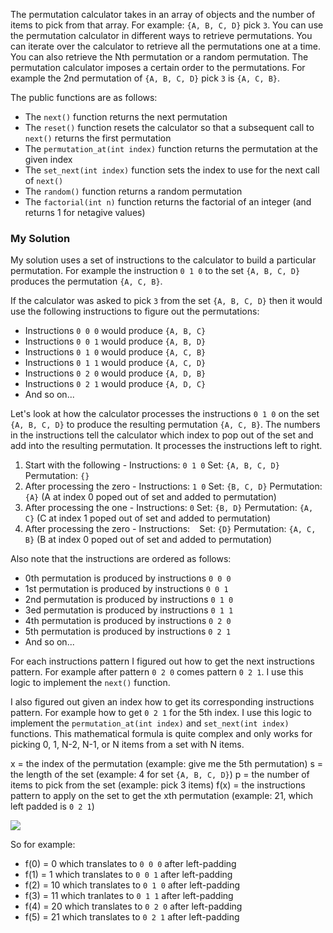 The permutation calculator takes in an array of objects and the number of items to pick from that array. For example: `{A, B, C, D}` pick `3`.  You can use the permutation calculator in different ways to retrieve permutations. You can iterate over the calculator to retrieve all the permutations one at a time. You can also retrieve the Nth permutation or a random permutation.  The permutation calculator imposes a certain order to the permutations.  For example the 2nd permutation of `{A, B, C, D}` pick `3` is `{A, C, B}`.

The public functions are as follows:
 - The `next()` function returns the next permutation
 - The `reset()` function resets the calculator so that a subsequent call to `next()` returns the first permutation
 - The `permutation_at(int index)` function returns the permutation at the given index
 - The `set_next(int index)` function sets the index to use for the next call of `next()`
 - The `random()` function returns a random permutation
 - The `factorial(int n)` function returns the factorial of an integer (and returns 1 for netagive values)

### My Solution ###

My solution uses a set of instructions to the calculator to build a particular permutation. For example the instruction `0 1 0` to the set `{A, B, C, D}` produces the permutation `{A, C, B}`.

If the calculator was asked to pick `3` from the set `{A, B, C, D}` then it would use the following instructions to figure out the permutations:

- Instructions `0 0 0` would produce `{A, B, C}`
- Instructions `0 0 1` would produce `{A, B, D}`
- Instructions `0 1 0` would produce `{A, C, B}`
- Instructions `0 1 1` would produce `{A, C, D}`
- Instructions `0 2 0` would produce `{A, D, B}`
- Instructions `0 2 1` would produce `{A, D, C}`
- And so on...

Let's look at how the calculator processes the instructions `0 1 0` on the set `{A, B, C, D}` to produce the resulting permutation `{A, C, B}`. The numbers in the instructions tell the calculator which index to pop out of the set and add into the resulting permutation.  It processes the instructions left to right.
1. Start with the following - Instructions: `0 1 0` Set: `{A, B, C, D}` Permutation: `{}`
2. After processing the zero - Instructions: `1 0` Set: `{B, C, D}` Permutation: `{A}` (A at index 0 poped out of set and added to permutation)
3. After processing the one - Instructions: `0` Set: `{B, D}` Permutation: `{A, C}` (C at index 1 poped out of set and added to permutation)
4. After processing the zero - Instructions: ` ` Set: `{D}` Permutation: `{A, C, B}` (B at index 0 poped out of set and added to permutation)

Also note that the instructions are ordered as follows:
- 0th permutation is produced by instructions `0 0 0`
- 1st permutation is produced by instructions `0 0 1`
- 2nd permutation is produced by instructions `0 1 0`
- 3ed permutation is produced by instructions `0 1 1`
- 4th permutation is produced by instructions `0 2 0`
- 5th permutation is produced by instructions `0 2 1`
- And so on...

For each instructions pattern I figured out how to get the next instructions pattern. For example after pattern `0 2 0` comes pattern `0 2 1`.  I use this logic to implement the `next()` function.

I also figured out given an index how to get its corresponding instructions pattern.  For example how to get `0 2 1` for the 5th index.  I use this logic to implement the `permutation_at(int index)` and `set_next(int index)` functions.  This mathematical formula is quite complex and only works for picking 0, 1, N-2, N-1, or N items from a set with N items.

x = the index of the permutation (example: give me the 5th permutation)
s = the length of the set (example: 4 for set `{A, B, C, D}`)
p = the number of items to pick from the set (example: pick 3 items)
f(x) = the instructions pattern to apply on the set to get the xth permutation (example: 21, which left padded is `0 2 1`)

<img src="https://render.githubusercontent.com/render/math?math=f(x) = x%2B\sum_{i = 1}^{p - 1}{10^i - (i%2Bs - p)10^{i - 1} floor(x / (i%2Bs - p)! / round(s / p))}">

So for example:
- f(0) = 0 which translates to `0 0 0` after left-padding
- f(1) = 1 which translates to `0 0 1` after left-padding
- f(2) = 10 which translates to `0 1 0` after left-padding
- f(3) = 11 which tranlates to `0 1 1` after left-padding
- f(4) = 20 which translates to `0 2 0` after left-padding
- f(5) = 21 which translates to `0 2 1` after left-padding
